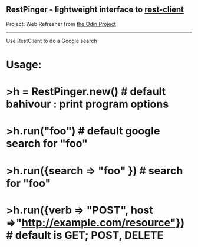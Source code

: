 ## RestPinger - lightweight interface to [rest-client](https://github.com/rest-client/rest-client)

Project: Web Refresher from [the Odin Project](http://www.theodinproject.com/ruby-on-rails/let-s-get-building)

---

Use RestClient to do a Google search

# Usage:
#
# >h = RestPinger.new()										# default bahivour : print program options
# >h.run("foo")												# default google search for "foo"
# >h.run({search => "foo" })																					# search for "foo"
# >h.run({verb => "POST", host =>"http://example.com/resource"})	# default is GET; POST, DELETE
#